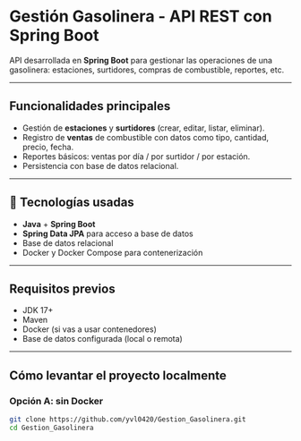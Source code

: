 # Gestión Gasolinera - API REST con Spring Boot

API desarrollada en **Spring Boot** para gestionar las operaciones de una gasolinera: estaciones, surtidores, compras de combustible, reportes, etc.

---

## Funcionalidades principales

- Gestión de **estaciones** y **surtidores** (crear, editar, listar, eliminar).  
- Registro de **ventas** de combustible con datos como tipo, cantidad, precio, fecha.  
- Reportes básicos: ventas por día / por surtidor / por estación.  
- Persistencia con base de datos relacional.  
---

## 🧰 Tecnologías usadas

- **Java** + **Spring Boot**  
- **Spring Data JPA** para acceso a base de datos  
- Base de datos relacional  
- Docker y Docker Compose para contenerización  

---

## Requisitos previos

- JDK 17+  
- Maven  
- Docker (si vas a usar contenedores)  
- Base de datos configurada (local o remota)  

---

## Cómo levantar el proyecto localmente

### Opción A: sin Docker

```bash
git clone https://github.com/yvl0420/Gestion_Gasolinera.git
cd Gestion_Gasolinera
